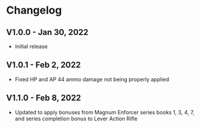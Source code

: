 # Changelog

## V1.0.0 - Jan 30, 2022
- Initial release

## V1.0.1 - Feb 2, 2022
- Fixed HP and AP 44 ammo damage not being properly applied

## V1.1.0 - Feb 8, 2022
- Updated to apply bonuses from Magnum Enforcer series books 1, 3, 4, 7, and series completion bonus to Lever Action Rifle